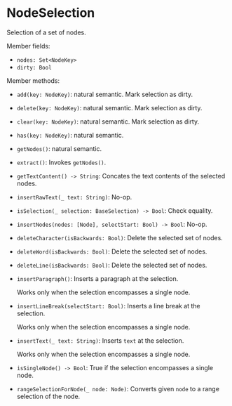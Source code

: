 
# NodeSelection

Selection of a set of nodes.

Member fields:

- `nodes: Set<NodeKey>`
- `dirty: Bool`

Member methods:

- `add(key: NodeKey)`: natural semantic. Mark selection as dirty.

- `delete(key: NodeKey)`: natural semantic. Mark selection as dirty.

- `clear(key: NodeKey)`: natural semantic. Mark selection as dirty.

- `has(key: NodeKey)`: natural semantic.

- `getNodes()`: natural semantic.

- `extract()`: Invokes `getNodes()`.

- `getTextContent() -> String`: Concates the text contents of the selected nodes.

- `insertRawText(_ text: String)`: No-op.

- `isSelection(_ selection: BaseSelection) -> Bool`: Check equality.

- `insertNodes(nodes: [Node], selectStart: Bool) -> Bool`: No-op.

- `deleteCharacter(isBackwards: Bool)`: Delete the selected set of nodes.

- `deleteWord(isBackwards: Bool)`: Delete the selected set of nodes.

- `deleteLine(isBackwards: Bool)`: Delete the selected set of nodes.

- `insertParagraph()`: 
    Inserts a paragraph at the selection.

    Works only when the selection encompasses a single node.

- `insertLineBreak(selectStart: Bool)`:
    Inserts a line break at the selection.

    Works only when the selection encompasses a single node.

- `insertText(_ text: String)`:
    Inserts `text` at the selection.

    Works only when the selection encompasses a single node.

- `isSingleNode() -> Bool`: True if the selection encompasses a single node.

- `rangeSelectionForNode(_ node: Node)`: 
    Converts given `node` to a range selection of the node.

